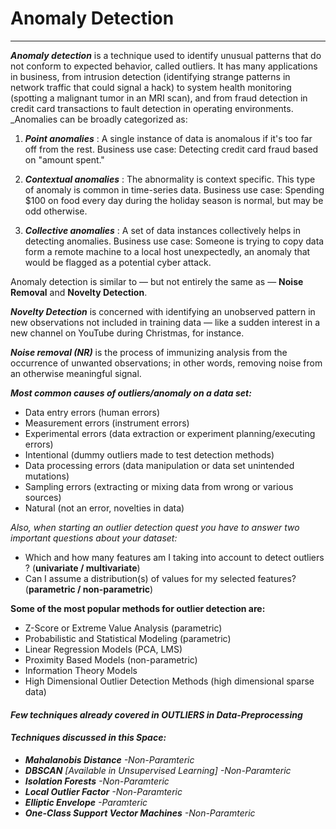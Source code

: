 # Anomaly Detection
---

___Anomaly detection___ is a technique used to identify unusual patterns that do not conform to expected behavior, called outliers. It has many applications in business, from intrusion detection (identifying strange patterns in network traffic that could signal a hack) to system health monitoring (spotting a malignant tumor in an MRI scan), and from fraud detection in credit card transactions to fault detection in operating environments.
_Anomalies can be broadly categorized as:

1. ___Point anomalies___ : A single instance of data is anomalous if it's too far off from the rest. Business use case: Detecting credit card fraud based on "amount spent."

2. ___Contextual anomalies___ : The abnormality is context specific. This type of anomaly is common in time-series data. Business use case: Spending $100 on food every day during the holiday season is normal, but may be odd otherwise.

3. ___Collective anomalies___ : A set of data instances collectively helps in detecting anomalies. Business use case: Someone is trying to copy data form a remote machine to a local host unexpectedly, an anomaly that would be flagged as a potential cyber attack.

Anomaly detection is similar to — but not entirely the same as — __Noise Removal__ and __Novelty Detection__.

___Novelty Detection___ is concerned with identifying an unobserved pattern in new observations not included in training data — like a sudden interest in a new channel on YouTube during Christmas, for instance. 

___Noise removal (NR)___ is the process of immunizing analysis from the occurrence of unwanted observations; in other words, removing noise from an otherwise meaningful signal.

___Most common causes of outliers/anomaly on a data set:___
* Data entry errors (human errors)
* Measurement errors (instrument errors)
* Experimental errors (data extraction or experiment planning/executing errors)
* Intentional (dummy outliers made to test detection methods)
* Data processing errors (data manipulation or data set unintended mutations)
* Sampling errors (extracting or mixing data from wrong or various sources)
* Natural (not an error, novelties in data)

_Also, when starting an outlier detection quest you have to answer two important questions about your dataset:_
* Which and how many features am I taking into account to detect outliers ? (__univariate / multivariate__)
* Can I assume a distribution(s) of values for my selected features? (__parametric / non-parametric__)

__Some of the most popular methods for outlier detection are:__
* Z-Score or Extreme Value Analysis (parametric)
* Probabilistic and Statistical Modeling (parametric)
* Linear Regression Models (PCA, LMS)
* Proximity Based Models (non-parametric)
* Information Theory Models
* High Dimensional Outlier Detection Methods (high dimensional sparse data)

#### ___Few techniques already covered in OUTLIERS in Data-Preprocessing___

#### ___Techniques discussed in this Space:___
* ___Mahalanobis Distance___ _-Non-Paramteric_
* ___DBSCAN___ _[Available in Unsupervised Learning]_ _-Non-Paramteric_
* ___Isolation Forests___ _-Non-Paramteric_
* ___Local Outlier Factor___ _-Non-Paramteric_
* ___Elliptic Envelope___ _-Paramteric_
* ___One-Class Support Vector Machines___ _-Non-Paramteric_
